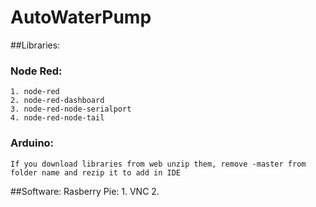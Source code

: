 # AutoWaterPump

##Libraries:

###  Node Red:
    1. node-red
    2. node-red-dashboard
    3. node-red-node-serialport
    4. node-red-node-tail

###  Arduino:
    If you download libraries from web unzip them, remove -master from folder name and rezip it to add in IDE



##Software:
  Rasberry Pie:
    1. VNC
    2.
